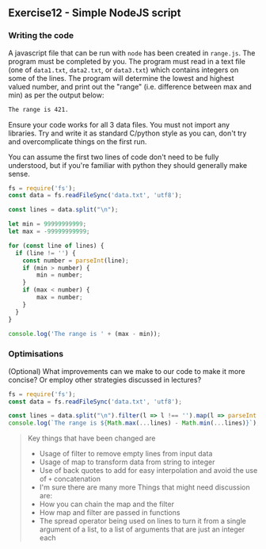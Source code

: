 ## Exercise12 - Simple NodeJS script

### Writing the code

A javascript file that can be run with `node` has been created in `range.js`. The program must be completed by you. The program must read in a text file (one of `data1.txt`, `data2.txt`, or `data3.txt`) which contains integers on some of the lines. The program will determine the lowest and highest valued number, and print out the "range" (i.e. difference between max and min) as per the output below:
```txt
The range is 421.
```

Ensure your code works for all 3 data files. You must not import any libraries. Try and write it as standard C/python style as you can, don't try and overcomplicate things on the first run.

You can assume the first two lines of code don't need to be fully understood, but if you're familiar with python they should generally make sense.

```js
fs = require('fs');
const data = fs.readFileSync('data.txt', 'utf8');

const lines = data.split("\n");

let min = 99999999999;
let max = -99999999999;

for (const line of lines) {
  if (line != '') {
  	const number = parseInt(line);
  	if (min > number) {
  		min = number;
  	}
  	if (max < number) {
  		max = number;
  	}
  }
}

console.log('The range is ' + (max - min));
```

### Optimisations

(Optional) What improvements can we make to our code to make it more concise? Or employ other strategies discussed in lectures?

```js
fs = require('fs');
const data = fs.readFileSync('data.txt', 'utf8');

const lines = data.split("\n").filter(l => l !== '').map(l => parseInt(l));
console.log(`The range is ${Math.max(...lines) - Math.min(...lines)}`);
```

> Key things that have been changed are
>  * Usage of filter to remove empty lines from input data
>  * Usage of map to transform data from string to integer
>  * Use of back quotes to add for easy interpolation and avoid the use of `+` concatenation
>  * I'm sure there are many more
> Things that might need discussion are:
>  * How you can chain the map and the filter
>  * How map and filter are passed in functions
>  * The spread operator being used on lines to turn it from a single argument of a list, to a list of arguments that are just an integer each
